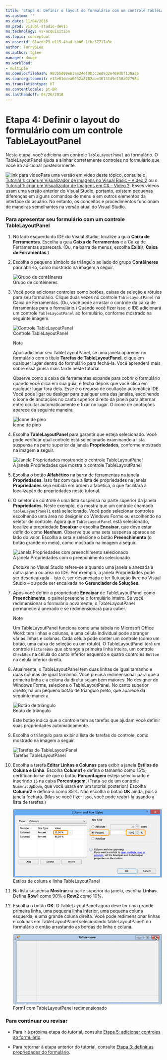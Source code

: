 ```yaml
---
title: 'Etapa 4: Definir o layout do formulário com um controle TableLayoutPanel'
ms.custom: ''
ms.date: 11/04/2016
ms.prod: visual-studio-dev15
ms.technology: vs-acquisition
ms.topic: conceptual
ms.assetid: 61acde79-e115-4bad-bb06-1fbe37717a3e
author: TerryGLee
ms.author: tglee
manager: douge
ms.workload:
- multiple
ms.openlocfilehash: 983bbd00eb3ae24ef0b3c3ed932e469dbf138a2e
ms.sourcegitcommit: e13e61ddea6032a8282abe16131d9e136a927984
ms.translationtype: HT
ms.contentlocale: pt-BR
ms.lasthandoff: 04/26/2018
---
```

# <a name="step-4-lay-out-your-form-with-a-tablelayoutpanel-control"></a>Etapa 4: Definir o layout do formulário com um controle TableLayoutPanel
Nesta etapa, você adiciona um controle `TableLayoutPanel` ao formulário. O TableLayoutPanel ajuda a alinhar corretamente controles no formulário que você irá adicionar posteriormente.  

 ![link para vídeo](../data-tools/media/playvideo.gif "PlayVideo")Para uma versão em vídeo deste tópico, consulte o [Tutorial 1: criar um Visualizador de Imagens no Visual Basic – Vídeo 2](http://go.microsoft.com/fwlink/?LinkId=205211) ou o [Tutorial 1: criar um Visualizador de Imagens em C# – Vídeo 2](http://go.microsoft.com/fwlink/?LinkId=205200). Esses vídeos usam uma versão anterior do Visual Studio, portanto, existem pequenas diferenças em alguns comandos de menu e em outros elementos da interface do usuário. No entanto, os conceitos e procedimentos funcionam de maneiras semelhantes na versão atual do Visual Studio.  

### <a name="to-lay-out-your-form-with-a-tablelayoutpanel-control"></a>Para apresentar seu formulário com um controle TableLayoutPanel  

1.  No lado esquerdo do IDE do Visual Studio, localize a guia **Caixa de Ferramentas**. Escolha a guia **Caixa de Ferramentas** e a Caixa de Ferramentas aparecerá. (Ou, na barra de menus, escolha **Exibir**, **Caixa de Ferramentas**.)  

2.  Escolha o pequeno símbolo de triângulo ao lado do grupo **Contêineres** para abri-lo, como mostrado na imagem a seguir.  

     ![Grupo de contêineres](../ide/media/express_toolbox.png "Express_Toolbox")  
Grupo de contêineres  

3.  Você pode adicionar controles como botões, caixas de seleção e rótulos para seu formulário. Clique duas vezes no controle `TableLayoutPanel` na Caixa de Ferramentas. (Ou, você pode arrastar o controle da caixa de ferramentas para o formulário.) Quando você fizer isso, o IDE adicionará um controle `TableLayoutPanel` ao formulário, conforme mostrado na seguinte imagem.  

     ![Controle TableLayoutPanel](../ide/media/express_formtablelayout.png "Express_FormTableLayout")  
Controle TableLayoutPanel  

    > [!NOTE]
    >  Após adicionar seu TableLayoutPanel, se uma janela aparecer no formulário com o título **Tarefas de TableLayoutPanel**, clique em qualquer lugar dentro do formulário para fechá-la. Você aprenderá mais sobre essa janela mais tarde neste tutorial.  

     Observe como a caixa de ferramentas expande para cobrir o formulário quando você clica em sua guia, e fecha depois que você clica em qualquer lugar fora dela. Esse é o recurso de ocultação automática IDE. Você pode ligar ou desligar para qualquer uma das janelas, escolhendo o ícone de anotações no canto superior direito da janela para alternar entre ocultar automaticamente e fixar no lugar. O ícone de anotações aparece da seguinte maneira.  

     ![Ícone de pino](../ide/media/express_pushpintoolbox.png "Express_PushpinToolbox")  
Ícone de pino  

4.  Escolha **TableLayoutPanel** para garantir que esteja selecionado. Você pode verificar qual controle está selecionado examinando a lista suspensa na parte superior da janela **Propriedades**, conforme mostrado na imagem a seguir.  

     ![Janela Propriedades mostrando o controle TableLayoutPanel](../ide/media/express_controlspropwin.png "Express_ControlsPropWin")  
A janela Propriedades que mostra o controle TableLayoutPanel  

5.  Escolha o botão **Alfabético** na barra de ferramentas na janela **Propriedades**. Isso faz com que a lista de propriedades na janela **Propriedades** seja exibida em ordem alfabética, o que facilitará a localização de propriedades neste tutorial.  

6.  O seletor de controle é uma lista suspensa na parte superior da janela **Propriedades**. Neste exemplo, ela mostra que um controle chamado `tableLayoutPanel1` está selecionado. Você pode selecionar controles escolhendo uma área no designer do Windows Forms ou escolhendo no seletor de controle. Agora que `TableLayoutPanel` está selecionado, localize a propriedade **Encaixar** e escolha **Encaixar**, que deve estar definido como **Nenhum**. Observe que uma seta suspensa aparece ao lado do valor. Escolha a seta e selecione o botão **Preenchimento** (o botão grande no meio), como mostrado na imagem a seguir.  

     ![Janela Propriedades com preenchimento selecionado](../ide/media/express_docktable.png "Express_DockTable")  
A janela Propriedades com o preenchimento selecionado  

     *Encaixe* no Visual Studio refere-se a quando uma janela é anexada a outra janela ou área no IDE. Por exemplo, a janela Propriedades pode ser desencaixada – isto é, ser desanexada e ter flutuação livre no Visual Studio – ou pode ser encaixada no **Gerenciador de Soluções**.  

7.  Após você definir a propriedade **Encaixar** de TableLayoutPanel como **Preenchimento**, o painel preenche o formulário inteiro. Se você redimensionar o formulário novamente, o TableLayoutPanel permanecerá anexado e se redimensionará para caber.  

    > [!NOTE]
    >  Um TableLayoutPanel funciona como uma tabela no Microsoft Office Word: tem linhas e colunas, e uma célula individual pode abranger várias linhas e colunas. Cada célula pode conter um controle (como um botão, uma caixa de seleção ou um rótulo). O TableLayoutPanel terá um controle `PictureBox` que abrange a primeira linha inteira, um controle `CheckBox` na célula do canto inferior esquerdo e quatro controles `Button` na célula inferior direita.  

8.  Atualmente, o TableLayoutPanel tem duas linhas de igual tamanho e duas colunas de igual tamanho. Você precisa redimensionar para que a primeira linha e a coluna da direita sejam bem maiores. No designer do Windows Forms, selecione o TableLayoutPanel. No canto superior direito, há um pequeno botão de triângulo preto, que aparece da seguinte maneira.  

     ![Botão de triângulo](../ide/media/express_iconblacktriangle.gif "Express_IconBlackTriangle")  
Botão de triângulo  

     Este botão indica que o controle tem as tarefas que ajudam você definir suas propriedades automaticamente.  

9. Escolha o triângulo para exibir a lista de tarefas do controle, como mostrado na imagem a seguir.  

     ![Tarefas de TableLayoutPanel](../ide/media/express_tablepanel.png "Express_TablePanel")  
Tarefas TableLayoutPanel  

10. Escolha a tarefa **Editar Linhas e Colunas** para exibir a janela **Estilos de Coluna e Linha**. Escolha **Column1** e defina o tamanho como 15%, certificando-se de que o botão **Porcentagem** esteja selecionado e inserindo `15` na caixa **Porcentagem**. (Trata-se de um controle `NumericUpDown`, que você usará em um tutorial posterior.) Escolha **Column2** e defina-a como 85%. Não escolha o botão **OK** ainda, pois a janela fechará. (Mas se você fizer isso, você pode reabri-la usando a lista de tarefas.)  

     ![Estilos de linha e coluna de TableLayoutPanel](../ide/media/vs_tablelayoutpanel_setup.png "VS_TableLayoutPanel_Setup")  
Estilos de coluna e linha TableLayoutPanel  

11. Na lista suspensa **Mostrar** na parte superior da janela, escolha **Linhas**. Defina **Row1** como 90% e **Row2** como 10%.  

12. Escolha o botão **OK**. O TableLayoutPanel agora deve ter uma grande primeira linha, uma pequena linha inferior, uma pequena coluna esquerda, e uma grande coluna direita. Você pode redimensionar linhas e colunas em TableLayoutPanel selecionando tableLayoutPanel1 no formulário e então arrastando as bordas de linha e coluna.  

     ![Form1 com o painel TableLayoutPanel redimensionado](../ide/media/vs_formafterlayoutpanel.png "VS_FormAfterLayoutPanel")  
Form1 com TableLayoutPanel redimensionado  

### <a name="to-continue-or-review"></a>Para continuar ou revisar  

-   Para ir à próxima etapa do tutorial, consulte [Etapa 5: adicionar controles ao formulário](../ide/step-5-add-controls-to-your-form.md).  

-   Para retornar à etapa anterior do tutorial, consulte [Etapa 3: definir as propriedades do formulário](../ide/step-3-set-your-form-properties.md).
